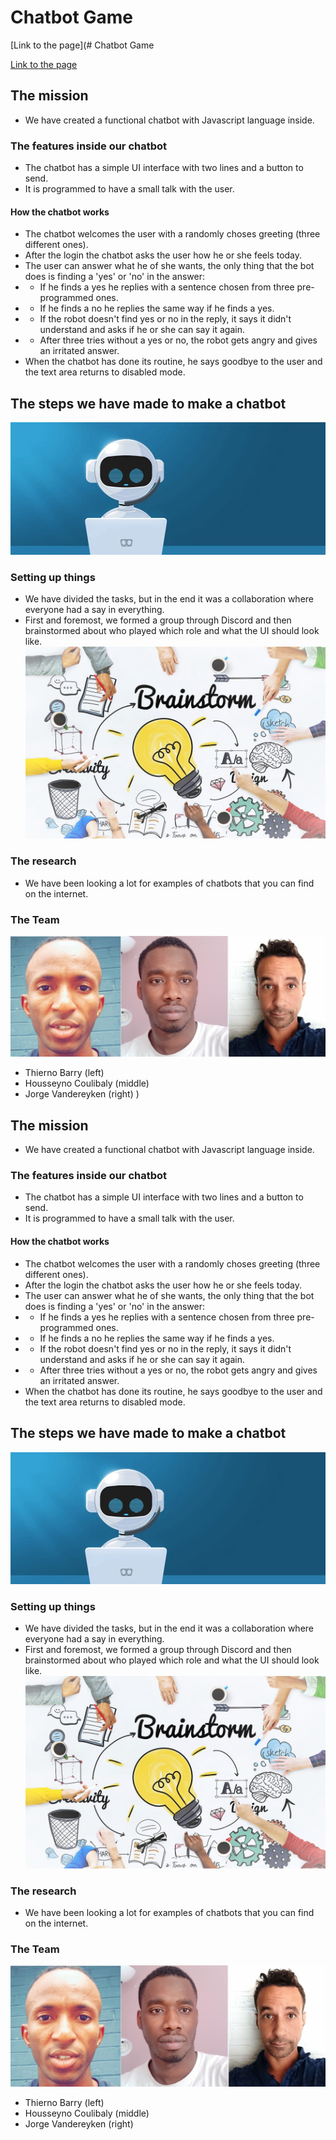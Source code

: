 # Chatbot Game

[Link to the page](# Chatbot Game

[Link to the page](https://housseynou.github.io/Chatbot/. )

## The mission

* We have created a functional chatbot with Javascript language inside.

### The features inside our chatbot

* The chatbot has a simple UI interface with two lines and a button to send.
* It is programmed to have a small talk with the user.
#### How the chatbot works
* The chatbot welcomes the user with a randomly choses greeting (three different ones).
* After the login the chatbot asks the user how he or she feels today.
* The user can answer what he of she wants, the only thing that the bot does is finding a 'yes' or 'no' in the answer:
* * If he finds a yes he replies with a sentence chosen from three pre-programmed ones.
* * If he finds a no he replies the same way if he finds a yes.
* * If the robot doesn't find yes or no in the reply, it says it didn't understand and asks if he or she can say it again.
* * After three tries without a yes or no, the robot gets angry and gives an irritated answer.
* When the chatbot has done its routine, he says goodbye to the user and the text area returns to disabled mode.

## The steps we have made to make a chatbot
![Chatbot](Pictures/chatbot1.jpg)
### Setting up things
* We have divided the tasks, but in the end it was a collaboration where everyone had a say in everything.
* First and foremost, we formed a group through Discord and then brainstormed about who played which role and what the UI should look like.
![Brainstorm](Pictures/brainstorm.jpg)

### The research
* We have been looking a lot for examples of chatbots that you can find on the internet.

### The Team
![Teams](Pictures/chatbotcrew.jpg)
* Thierno Barry (left)
* Housseyno Coulibaly (middle)
* Jorge Vandereyken (right)
 )

## The mission

* We have created a functional chatbot with Javascript language inside.

### The features inside our chatbot

* The chatbot has a simple UI interface with two lines and a button to send.
* It is programmed to have a small talk with the user.
#### How the chatbot works
* The chatbot welcomes the user with a randomly choses greeting (three different ones).
* After the login the chatbot asks the user how he or she feels today.
* The user can answer what he of she wants, the only thing that the bot does is finding a 'yes' or 'no' in the answer:
* * If he finds a yes he replies with a sentence chosen from three pre-programmed ones.
* * If he finds a no he replies the same way if he finds a yes.
* * If the robot doesn't find yes or no in the reply, it says it didn't understand and asks if he or she can say it again.
* * After three tries without a yes or no, the robot gets angry and gives an irritated answer.
* When the chatbot has done its routine, he says goodbye to the user and the text area returns to disabled mode.

## The steps we have made to make a chatbot
![Chatbot](Pictures/chatbot1.jpg)
### Setting up things
* We have divided the tasks, but in the end it was a collaboration where everyone had a say in everything.
* First and foremost, we formed a group through Discord and then brainstormed about who played which role and what the UI should look like.
![Brainstorm](Pictures/brainstorm.jpg)

### The research
* We have been looking a lot for examples of chatbots that you can find on the internet.

### The Team
![Teams](Pictures/chatbotcrew.jpg)
* Thierno Barry (left)
* Housseyno Coulibaly (middle)
* Jorge Vandereyken (right)
